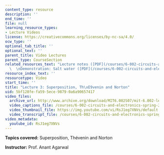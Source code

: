 ```yaml
---
content_type: resource
description: ''
end_time: ''
file: null
learning_resource_types:
- Lecture Videos
license: https://creativecommons.org/licenses/by-nc-sa/4.0/
ocw_type: ''
optional_tab_title: ''
optional_text: ''
parent_title: Video Lectures
parent_type: CourseSection
related_resources_text: "Lecture notes ([PDF](/courses/6-002-circuits-and-electronics-spring-2007/resources/6002_l3))\
  \  \nDemonstration: Salt water ([PDF](/courses/6-002-circuits-and-electronics-spring-2007/resources/demo_03))"
resource_index_text: ''
resourcetype: Video
start_time: ''
title: "Lecture 3: Superposition, Th\xE9venin and Norton"
uid: 5bf128fe-fa59-5ece-9879-0a6a90657417
video_files:
  archive_url: http://www.archive.org/download/MIT6.002S07/mit-6.002-lec3-11sep2003-220k.mp4
  video_captions_file: /courses/6-002-circuits-and-electronics-spring-2007/b8623b6bf138526c984990ae11e58e24_RsJ1eg7XNVs.vtt
  video_thumbnail_file: https://img.youtube.com/vi/RsJ1eg7XNVs/default.jpg
  video_transcript_file: /courses/6-002-circuits-and-electronics-spring-2007/c558f62c35d4e1e22fb4579fb45ea663_RsJ1eg7XNVs.pdf
video_metadata:
  youtube_id: RsJ1eg7XNVs
---
```


**Topics covered:** Superposition, Thévenin and Norton

**Instructor:** Prof. Anant Agarwal

